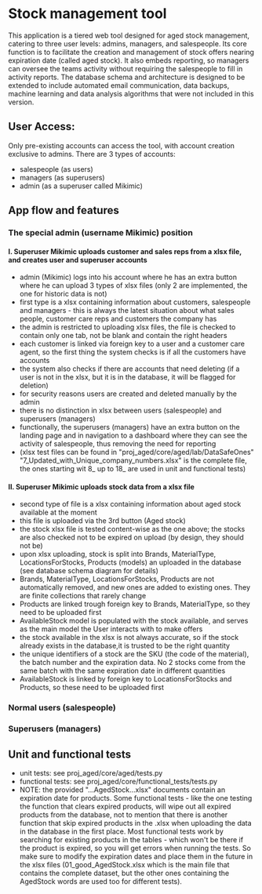 # Stock management tool
This application is a tiered web tool designed for aged stock management, catering to three user levels: admins, managers, and salespeople. 
Its core function is to facilitate the creation and management of stock offers 
nearing expiration date (called aged stock). It also embeds reporting, so managers can oversee the teams
activity without requiring the salespeople to fill in activity reports. The database schema and architecture
is designed to be extended to include automated email communication, data backups, machine learning and
data analysis algorithms that were not included in this version.


## User Access: 
Only pre-existing accounts can access the tool, with account creation exclusive to admins.
There are 3 types of accounts:
* salespeople (as users)
* managers (as superusers)
* admin (as a superuser called Mikimic)

## App flow and features
### The special admin (username Mikimic) position
#### I. Superuser Mikimic uploads customer and sales reps from a xlsx file, and creates user and superuser accounts
* admin (Mikimic) logs into his account where he has an extra button where he can upload 3 types of xlsx files (only 2 are implemented, the one for historic data is not)
* first type is a xlsx containing information about customers, salespeople and managers - this is always the latest situation about what sales people, customer care reps and customers the company has
* the admin is restricted to uploading xlsx files, the file is checked to contain only one tab, not be blank and contain the right headers
* each customer is linked via foreign key to a user and a customer care agent, so the first thing the system checks is if all the customers have accounts
* the system also checks if there are accounts that need deleting (if a user is not in the xlsx, but it is in the database, it will be flagged for deletion)
* for security reasons users are created and deleted manually by the admin 
* there is no distinction in xlsx between users (salespeople) and superusers (managers)
* functionally, the superusers (managers) have an extra button on the landing page and in navigation to a dashboard where they can see the activity of salespeople, thus removing the need for reporting
 * (xlsx test files can be found in "proj_aged/core/aged/lab/DataSafeOnes" "7_Updated_with_Unique_company_numbers.xlsx" is the complete file, the ones starting wit 8_ up to 18_ are used in unit and functional tests)
#### II. Superuser Mikimic uploads stock data from a xlsx file 
* second type of file is a xlsx containing information about aged stock available at the moment 
* this file is uploaded via the 3rd button (Aged stock)
* the stock xlsx file is tested content-wise as the one above; the stocks are also checked not to be expired on upload (by design, they should not be) 
* upon xlsx uploading, stock is split into Brands, MaterialType, LocationsForStocks, Products (models) an uploaded in the database (see database schema diagram for details)
* Brands, MaterialType, LocationsForStocks, Products are not automatically removed, and new ones are added to existing ones. They are finite collections that rarely change
* Products are linked trough foreign key to Brands, MaterialType, so they need to be uploaded first
* AvailableStock model is populated with the stock available, and serves as the main model the User interacts with to make offers 
* the stock available in the xlsx is not always accurate, so if the stock already exists in the database,it is trusted to be the right quantity
* the unique identifiers of a stock are the SKU (the code of the material), the batch number and the expiration data. No 2 stocks come from the same batch with the same expiration date in different quantities
* AvailableStock is linked by foreign key to LocationsForStocks and Products, so these need to be uploaded first
### Normal users (salespeople)

### Superusers (managers)


## Unit and functional tests
* unit tests: see proj_aged/core/aged/tests.py  
* functional tests: see proj_aged/core/functional_tests/tests.py  
* NOTE: the provided "...AgedStock...xlsx" documents contain an expiration date for
products. Some functional tests - like the one testing the function that clears
expired products, will wipe out all expired products from the database, not to mention
that there is another function that skip expired products in the .xlsx when uploading the
data in the database in the first place. Most functional tests work by searching for existing 
products in the tables - which won't be there if the product is expired, so you will get errors
when running the tests. So make sure to modify the expiration dates and place them in the future
in the xlsx files (01_good_AgedStock.xlsx which is the main file that contains the complete dataset, 
but the other ones containing the AgedStock words are used too for different tests).

